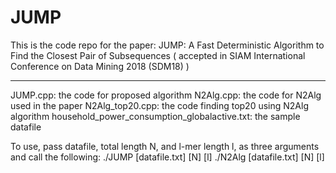 # JUMP
This is the code repo for the paper:
JUMP: A Fast Deterministic Algorithm to Find the Closest Pair of Subsequences
( accepted in SIAM International Conference on Data Mining 2018 (SDM18) )

----------------------------------------
JUMP.cpp: the code for proposed algorithm
N2Alg.cpp: the code for N2Alg used in the paper
N2Alg_top20.cpp: the code finding top20 using N2Alg algorithm
household_power_consumption_globalactive.txt: the sample datafile

To use, pass datafile, total length N, and l-mer length l, as three arguments and call the following:
./JUMP [datafile.txt] [N] [l]
./N2Alg [datafile.txt] [N] [l]
